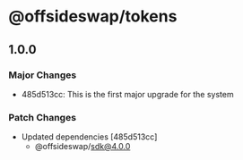 # @offsideswap/tokens

## 1.0.0

### Major Changes

- 485d513cc: This is the first major upgrade for the system

### Patch Changes

- Updated dependencies [485d513cc]
  - @offsideswap/sdk@4.0.0

